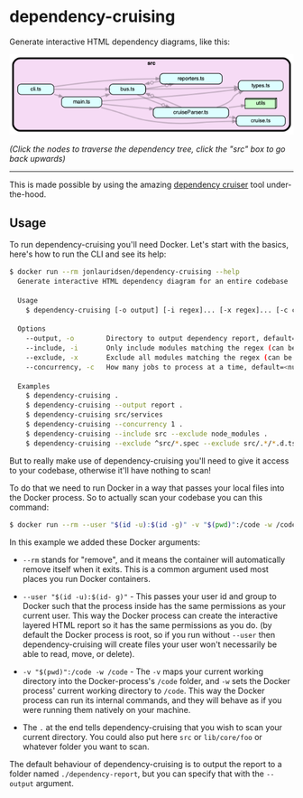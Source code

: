 # dependency-cruising

Generate interactive HTML dependency diagrams, like this:

![Screenshot from the interactive layered HTML report](./docs/html-example.png)

_(Click the nodes to traverse the dependency tree, 
click the "src" box to go back upwards)_

---
This is made possible by using the amazing
[dependency cruiser](https://github.com/sverweij/dependency-cruiser) tool under-the-hood.

## Usage

To run dependency-cruising you'll need Docker. Let's start with the basics, here's how to run the CLI and see its help:

```bash
$ docker run --rm jonlauridsen/dependency-cruising --help
  Generate interactive HTML dependency diagram for an entire codebase

  Usage
    $ dependency-cruising [-o output] [-i regex]... [-x regex]... [-c concurrency] <path_to_scan>

  Options
    --output, -o        Directory to output dependency report, default=dependency-report
    --include, -i       Only include modules matching the regex (can be specified multiple times)
    --exclude, -x       Exclude all modules matching the regex (can be specified multiple times)
    --concurrency, -c   How many jobs to process at a time, default=<number of cpus / 2>

  Examples
    $ dependency-cruising .
    $ dependency-cruising --output report .
    $ dependency-cruising src/services
    $ dependency-cruising --concurrency 1 .
    $ dependency-cruising --include src --exclude node_modules .
    $ dependency-cruising --exclude ^src/*.spec --exclude src/.*/*.d.ts src/services
```

But to really make use of dependency-cruising you'll need to give it access to your codebase, otherwise it'll have
nothing to scan!

To do that we need to run Docker in a way that passes your local files into the Docker process. So to actually scan your
codebase you can this command:

```bash
$ docker run --rm --user "$(id -u):$(id -g)" -v "$(pwd)":/code -w /code jonlauridsen/dependency-cruising .
```

In this example we added these Docker arguments:

* `--rm` stands for "remove", and it means the container will automatically remove itself when it exits. This is a
  common argument used most places you run Docker containers.

* `--user "$(id -u):$(id- g)"` - This passes your user id and group to Docker such that the process inside has the same
  permissions as your current user. This way the Docker process can create the interactive layered HTML report so it has
  the same permissions as you do.
  (by default the Docker process is root, so if you run without `--user`
  then dependency-cruising will create files your user won't necessarily be able to read, move, or delete).

* `-v "$(pwd)":/code -w /code` - The `-v` maps your current working directory into the Docker-process's `/code` folder,
  and `-w` sets the Docker process' current working directory to `/code`. This way the Docker process can run its
  internal commands, and they will behave as if you were running them natively on your machine.

* The `.` at the end tells dependency-cruising that you wish to scan your current directory. You could also put
  here `src` or `lib/core/foo` or whatever folder you want to scan.

The default behaviour of dependency-cruising is to output the report to a folder named `./dependency-report`, but you
can specify that with the `--output` argument.
